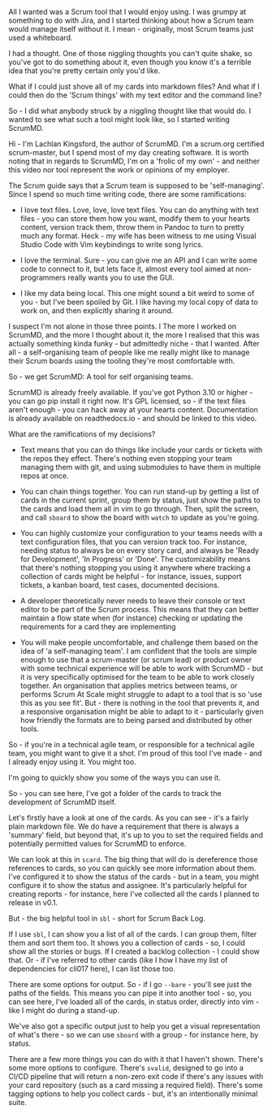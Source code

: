 All I wanted was a Scrum tool that I would enjoy using. I was grumpy at
something to do with Jira, and I started thinking about how a Scrum team would
manage itself without it. I mean - originally, most Scrum teams just used a
whiteboard.

I had a thought. One of those niggling thoughts you can't quite shake, so you've
got to do something about it, even though you know it's a terrible idea that
you're pretty certain only you'd like.

What if I could just shove all of my cards into markdown files? And what if I
could then do the 'Scrum things' with my text editor and the command line?

So - I did what anybody struck by a niggling thought like that would do. I
wanted to see what such a tool might look like, so I started writing ScrumMD.

Hi - I'm Lachlan Kingsford, the author of ScrumMD. I'm a scrum.org certified
scrum-master, but I spend most of my day creating software. It is worth noting
that in regards to ScrumMD, I'm on a 'frolic of my own' - and neither this video
nor tool represent the work or opinions of my employer.

The Scrum guide says that a Scrum team is supposed to be 'self-managing'. Since
I spend so much time writing code, there are some ramifications:

-   I love text files. Love, love, love text files. You can do anything with text
    files - you can store them how you want, modify them to your hearts content,
    version track them, throw them in Pandoc to turn to pretty much any format.
    Heck - my wife has been witness to me using Visual Studio Code with Vim
    keybindings to write song lyrics.

-   I love the terminal. Sure - you can give me an API and I can write some code
    to connect to it, but lets face it, almost every tool aimed at non-programmers
    really wants you to use the GUI.

-   I like my data being local. This one might sound a bit weird to some of you -
    but I've been spoiled by Git. I like having my local copy of data to work on,
    and then explicitly sharing it around.

I suspect I'm not alone in those three points. I The more I worked on ScrumMD,
and the more I thought about it, the more I realised that this was actually
something kinda funky - but admittedly niche - that I wanted. After all - a
self-organising team of people like me really might like to manage their Scrum
boards using the tooling they're most comfortable with.

So - we get ScrumMD: A tool for self organising teams.

ScrumMD is already freely available. If you've got Python 3.10 or higher - you
can go pip install it right now. It's GPL licensed, so - if the text files
aren't enough - you can hack away at your hearts content. Documentation is
already available on readthedocs.io - and should be linked to this video.

What are the ramifications of my decisions?

-   Text means that you can do things like include your cards or tickets with the
    repos they effect. There's nothing even stopping your team managing them with
    git, and using submodules to have them in multiple repos at once.

-   You can chain things together. You can run stand-up by getting a list of cards
    in the current sprint, group them by status, just show the paths to the cards
    and load them all in vim to go through. Then, split the screen, and call
    `sboard` to show the board with `watch` to update as you're going.

-   You can highly customize your configuration to your teams needs with a text
    configuration files, that you can version track too. For instance, needing
    status to always be on every story card, and always be 'Ready for
    Development', 'In Progress' or 'Done'. The customizability means that there's
    nothing stopping you using it anywhere where tracking a collection of cards
    might be helpful - for instance, issues, support tickets, a kanban board,
    test cases, documented decisions.

-   A developer theoretically never needs to leave their console or text editor
    to be part of the Scrum process. This means that they can better maintain
    a flow state when (for instance) checking or updating the requirements for
    a card they are implementing

-   You will make people uncomfortable, and challenge them based on the idea of
    'a self-managing team'. I am confident that the tools are simple enough to
    use that a scrum-master (or scrum lead) or product owner with some technical
    experience will be able to work with ScrumMD - but it is very specifically
    optimised for the team to be able to work closely together. An organisation
    that applies metrics between teams, or performs Scrum At Scale might
    struggle to adapt to a tool that is so 'use this as you see fit'. But -
    there is nothing in the tool that prevents it, and a responsive organisation
    might be able to adapt to it - particularly given how friendly the formats
    are to being parsed and distributed by other tools.

So - if you're in a technical agile team, or responsible for a technical agile
team, you might want to give it a shot. I'm proud of this tool I've made - and
I already enjoy using it. You might too.

I'm going to quickly show you some of the ways you can use it.

So - you can see here, I've got a folder of the cards to track the development
of ScrumMD itself.

Let's firstly have a look at one of the cards. As you can see - it's a fairly
plain markdown file. We do have a requirement that there is always a 'summary'
field, but beyond that, it's up to you to set the required fields and
potentially permitted values for ScrumMD to enforce.

We can look at this in `scard`. The big thing that will do is dereference those
references to cards, so you can quickly see more information about them. I've
configured it to show the status of the cards - but in a team, you might
configure it to show the status and assignee. It's particularly helpful for
creating reports - for instance, here I've collected all the cards I planned
to release in v0.1.

But - the big helpful tool in `sbl` - short for Scrum Back Log.

If I use `sbl`, I can show you a list of all of the cards. I can group them,
filter them and sort them too. It shows you a collection of cards - so, I could
show all the stories or bugs. If I created a backlog collection - I could show
that. Or - if I've referred to other cards (like I how I have my list of
dependencies for cli017 here), I can list those too.

There are some options for output. So - if I go `--bare` - you'll see just the
paths of the fields. This means you can pipe it into another tool - so, you
can see here, I've loaded all of the cards, in status order, directly into vim -
like I might do during a stand-up.

We've also got a specific output just to help you get a visual representation of
what's there - so we can use `sboard` with a group - for instance here, by
status.

There are a few more things you can do with it that I haven't shown. There's
some more options to configure. There's `svalid`, designed to go into a CI/CD
pipeline that will return a non-zero exit code if there's any issues with your
card repository (such as a card missing a required field). There's some tagging
options to help you collect cards - but, it's an intentionally minimal suite.
